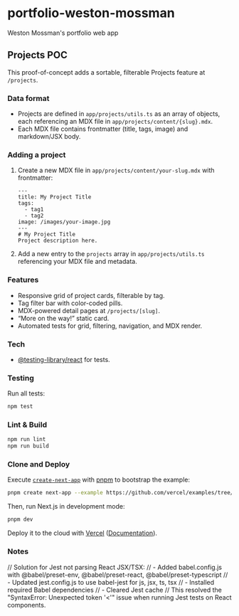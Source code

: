 # portfolio-weston-mossman
Weston Mossman's portfolio web app

## Projects POC

This proof-of-concept adds a sortable, filterable Projects feature at `/projects`.

### Data format
- Projects are defined in `app/projects/utils.ts` as an array of objects, each referencing an MDX file in `app/projects/content/{slug}.mdx`.
- Each MDX file contains frontmatter (title, tags, image) and markdown/JSX body.

### Adding a project
1. Create a new MDX file in `app/projects/content/your-slug.mdx` with frontmatter:
   ```mdx
   ---
   title: My Project Title
   tags:
     - tag1
     - tag2
   image: /images/your-image.jpg
   ---
   # My Project Title
   Project description here.
   ```
2. Add a new entry to the `projects` array in `app/projects/utils.ts` referencing your MDX file and metadata.

### Features
- Responsive grid of project cards, filterable by tag.
- Tag filter bar with color-coded pills.
- MDX-powered detail pages at `/projects/[slug]`.
- “More on the way!” static card.
- Automated tests for grid, filtering, navigation, and MDX render.

### Tech
- [@testing-library/react](https://testing-library.com/docs/react-testing-library/intro/) for tests.

### Testing
Run all tests:
```bash
npm test
```

### Lint & Build
```bash
npm run lint
npm run build
```

### Clone and Deploy

Execute [`create-next-app`](https://github.com/vercel/next.js/tree/canary/packages/create-next-app) with [pnpm](https://pnpm.io/installation) to bootstrap the example:

```bash
pnpm create next-app --example https://github.com/vercel/examples/tree/main/solutions/blog blog
```

Then, run Next.js in development mode:

```bash
pnpm dev
```

Deploy it to the cloud with [Vercel](https://vercel.com/templates) ([Documentation](https://nextjs.org/docs/app/building-your-application/deploying)).

### Notes

// Solution for Jest not parsing React JSX/TSX:
// - Added babel.config.js with @babel/preset-env, @babel/preset-react, @babel/preset-typescript
// - Updated jest.config.js to use babel-jest for js, jsx, ts, tsx
// - Installed required Babel dependencies
// - Cleared Jest cache
// This resolved the "SyntaxError: Unexpected token '<'" issue when running Jest tests on React components.
